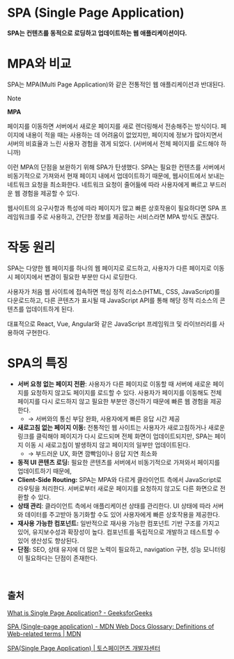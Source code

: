 # SPA (Single Page Application)

**SPA는 컨텐츠를 동적으로 로딩하고 업데이트하는 웹 애플리케이션이다.**

# MPA와 비교

SPA는 MPA(Multi Page Application)와 같은 전통적인 웹 애플리케이션과 반대된다.

> [!NOTE]
>
> **MPA**
> 
> 페이지를 이동하면 서버에서 새로운 페이지를 새로 렌더링해서 전송해주는 방식이다. 페이지에 내용이 적을 때는 사용하는 데 어려움이 없었지만, 페이지에 정보가 많아지면서 서버의 비효율과 느린 사용자 경험을 겪게 되었다. (서버에서 전체 페이지를 로드해야 하니까)

이런 MPA의 단점을 보완하기 위해 SPA가 탄생했다. SPA는 필요한 컨텐츠를 서버에서 비동기적으로 가져와서 현재 페이지 내에서 업데이트하기 때문에, 웹사이트에서 보내는 네트워크 요청을 최소화한다. 네트워크 요청이 줄어듦에 따라 사용자에게 빠르고 부드러운 웹 경험을 제공할 수 있다.

웹사이트의 요구사항과 특성에 따라 페이지가 많고 빠른 상호작용이 필요하다면 SPA 프레임워크를 주로 사용하고, 간단한 정보를 제공하는 서비스라면 MPA 방식도 괜찮다.

# 작동 원리

SPA는 다양한 웹 페이지를 하나의 웹 페이지로 로드하고, 사용자가 다른 페이지로 이동 시 페이지에서 변경이 필요한 부분만 다시 로딩한다. 

사용자가 처음 웹 사이트에 접속하면 핵심 정적 리소스(HTML, CSS, JavaScript)를 다운로드하고, 다른 콘텐츠가 표시될 때 JavaScript API를 통해 해당 정적 리소스의 콘텐츠를 업데이트하게 된다.

대표적으로 React, Vue, Angular와 같은 JavaScript 프레임워크 및 라이브러리를 사용하여 구현한다.

# SPA의 특징

- **서버 요청 없는 페이지 전환**: 사용자가 다른 페이지로 이동할 때 서버에 새로운 페이지를 요청하지 않고도 페이지를 로드할 수 있다. 사용자가 페이지를 이동해도 전체 페이지를 다시 로드하지 않고 필요한 부분만 갱신하기 때문에 빠른 웹 경험을 제공한다.
    - → 서버와의 통신 부담 완화, 사용자에게 빠른 응답 시간 제공
- **새로고침 없는 페이지 이동:** 전통적인 웹 사이트는 사용자가 새로고침하거나 새로운 링크를 클릭해야 페이지가 다시 로드되며 전체 화면이 업데이트되지만, SPA는 페이지 이동 시 새로고침이 발생하지 않고 페이지의 일부만 업데이트된다.
    - → 부드러운 UX, 화면 깜빡임이나 응답 지연 최소화
- **동적 UI 콘텐츠 로딩:** 필요한 콘텐츠를 서버에서 비동기적으로 가져와서 페이지를 업데이트하기 때문에,
- **Client-Side Routing:** SPA는 MPA와 다르게 클라이언트 측에서 JavaScript로 라우팅을 처리한다. 서버로부터 새로운 페이지를 요청하지 않고도 다른 화면으로 전환할 수 있다.
- **상태 관리**: 클라이언트 측에서 애플리케이션 상태를 관리한다. UI 상태에 따라 서버와 데이터를 주고받아 동기화할 수도 있어 사용자에게 빠른 상호작용을 제공한다.
- **재사용 가능한 컴포넌트:** 일반적으로 재사용 가능한 컴포넌트 기반 구조를 가지고 있어, 유지보수성과 확장성이 높다. 컴포넌트를 독립적으로 개발하고 테스트할 수 있어 생산성도 향상된다.
- **단점:** SEO, 상태 유지에 더 많은 노력이 필요하고, navigation 구현, 성능 모니터링이 필요하다는 단점이 존재한다.

<br />

## 출처
[What is Single Page Application? - GeeksforGeeks](https://www.geeksforgeeks.org/what-is-single-page-application/)

[SPA (Single-page application) - MDN Web Docs Glossary: Definitions of Web-related terms | MDN](https://developer.mozilla.org/en-US/docs/Glossary/SPA)

[SPA(Single Page Application) | 토스페이먼츠 개발자센터](https://docs.tosspayments.com/resources/glossary/spa)
